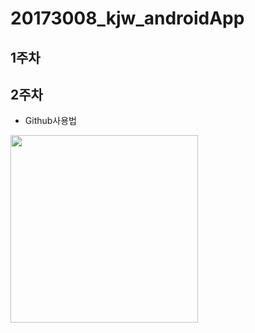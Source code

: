 # 20173008_kjw_androidApp

## 1주차

## 2주차
  - Github사용법

<img width="300" height="300" src="./png/귀엽지.jpg"></img>
